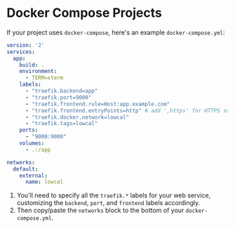 # Docker Compose Projects

If your project uses `docker-compose`, here's an example
`docker-compose.yml`:

```yaml
version: '2'
services:
  app:
    build: .
    environment:
      - TERM=xterm
    labels:
      - "traefik.backend=app"
      - "traefik.port=9000"
      - "traefik.frontend.rule=Host:app.example.com"
      - "traefik.frontend.entryPoints=http" # add ',https' for HTTPS support
      - "traefik.docker.network=lowcal"
      - "traefik.tags=lowcal"
    ports:
      - "9000:9000"
    volumes:
      - .:/app

networks:
  default:
    external:
      name: lowcal
```

1. You'll need to specify all the `traefik.*` labels for your web
   service, customizing the `backend`, `port`, and `frontend` labels
   accordingly.
2. Then copy/paste the `networks` block to the bottom of your
   `docker-compose.yml`.